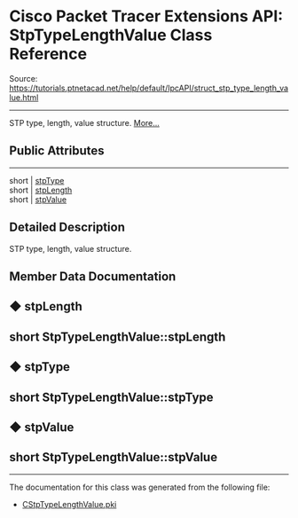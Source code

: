 # Cisco Packet Tracer Extensions API: StpTypeLengthValue Class Reference

Source: https://tutorials.ptnetacad.net/help/default/IpcAPI/struct_stp_type_length_value.html

---

STP type, length, value structure. [More...](struct_stp_type_length_value.html#details)

##  Public Attributes  
  
---  
short | [stpType](struct_stp_type_length_value.html#aac5633891fd1427c6cfb779588c957ac)  
short | [stpLength](struct_stp_type_length_value.html#a46d6190ce21206ff6e6e36266d22edd4)  
short | [stpValue](struct_stp_type_length_value.html#a277fbb7486984d79c8f269c980095cf9)  
  
## Detailed Description

STP type, length, value structure. 

## Member Data Documentation

## ◆ stpLength

short StpTypeLengthValue::stpLength  
---  
  
## ◆ stpType

short StpTypeLengthValue::stpType  
---  
  
## ◆ stpValue

short StpTypeLengthValue::stpValue  
---  
  
* * *

The documentation for this class was generated from the following file:

  * [CStpTypeLengthValue.pki](_c_stp_type_length_value_8pki.html)


